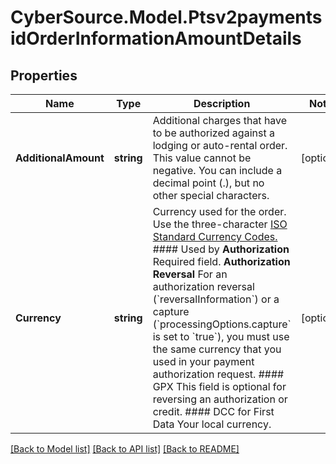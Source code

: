 # CyberSource.Model.Ptsv2paymentsidOrderInformationAmountDetails
## Properties

Name | Type | Description | Notes
------------ | ------------- | ------------- | -------------
**AdditionalAmount** | **string** | Additional charges that have to be authorized against a lodging or auto-rental order. This value cannot be negative. You can include a decimal point (.), but no other special characters.  | [optional] 
**Currency** | **string** | Currency used for the order. Use the three-character [ISO Standard Currency Codes.](http://apps.cybersource.com/library/documentation/sbc/quickref/currencies.pdf)  #### Used by **Authorization** Required field.  **Authorization Reversal** For an authorization reversal (&#x60;reversalInformation&#x60;) or a capture (&#x60;processingOptions.capture&#x60; is set to &#x60;true&#x60;), you must use the same currency that you used in your payment authorization request.  #### GPX This field is optional for reversing an authorization or credit.  #### DCC for First Data Your local currency.  | [optional] 

[[Back to Model list]](../README.md#documentation-for-models) [[Back to API list]](../README.md#documentation-for-api-endpoints) [[Back to README]](../README.md)

